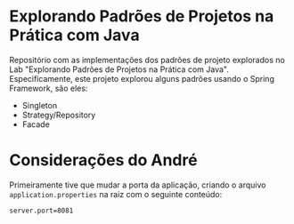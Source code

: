 # Explorando Padrões de Projetos na Prática com Java

Repositório com as implementações dos padrões de projeto explorados no Lab "Explorando Padrões de Projetos na Prática com Java". Especificamente, este projeto explorou alguns padrões usando o Spring Framework, são eles:
- Singleton
- Strategy/Repository
- Facade


# Considerações do André

Primeiramente tive que mudar a porta da aplicação, criando o arquivo `application.properties` na raiz com o seguinte conteúdo:

```
server.port=8081
```